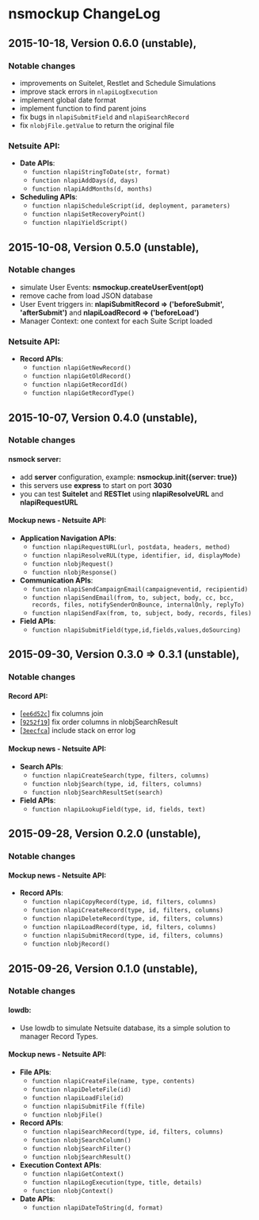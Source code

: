 # nsmockup ChangeLog

## 2015-10-18, Version 0.6.0 (unstable),

### Notable changes
  * improvements on Suitelet, Restlet and Schedule Simulations
  * improve stack errors in `nlapiLogExecution`
  * implement global date format
  * implement function to find parent joins
  * fix bugs in `nlapiSubmitField` and `nlapiSearchRecord`
  * fix `nlobjFile.getValue` to return the original file

### Netsuite API:
  * __Date APIs__:
    - `function nlapiStringToDate(str, format)`
    - `function nlapiAddDays(d, days)`
    - `function nlapiAddMonths(d, months)`
  * __Scheduling APIs__:
    - `function nlapiScheduleScript(id, deployment, parameters)`
    - `function nlapiSetRecoveryPoint()`
    - `function nlapiYieldScript()`

## 2015-10-08, Version 0.5.0 (unstable),

### Notable changes
  * simulate User Events: **nsmockup.createUserEvent(opt)**
  * remove cache from load JSON database
  * User Event triggers in: **nlapiSubmitRecord => ('beforeSubmit', 'afterSubmit')** and **nlapiLoadRecord => ('beforeLoad')**
  * Manager Context: one context for each Suite Script loaded

### Netsuite API:
  * __Record APIs__:
    - `function nlapiGetNewRecord()`
    - `function nlapiGetOldRecord()`
    - `function nlapiGetRecordId()`
    - `function nlapiGetRecordType()`

## 2015-10-07, Version 0.4.0 (unstable),

### Notable changes

#### nsmock server:
  * add **server** configuration, example: **nsmockup.init({server: true})**
  * this servers use **express** to start on port **3030**
  * you can test **Suitelet** and **RESTlet** using **nlapiResolveURL** and **nlapiRequestURL**

#### Mockup news - Netsuite API:
  * __Application Navigation APIs__:
    - `function nlapiRequestURL(url, postdata, headers, method)`
    - `function nlapiResolveRUL(type, identifier, id, displayMode)`
    - `function nlobjRequest()`
    - `function nlobjResponse()`
  * __Communication APIs__:
    - `function nlapiSendCampaignEmail(campaigneventid, recipientid)`
    - `function nlapiSendEmail(from, to, subject, body, cc, bcc, records, files, notifySenderOnBounce, internalOnly, replyTo)`
    - `function nlapiSendFax(from, to, subject, body, records, files)`
  * __Field APIs__:
    - `function nlapiSubmitField(type,id,fields,values,doSourcing)`

## 2015-09-30, Version 0.3.0 => 0.3.1 (unstable),

### Notable changes

#### Record API:
   * [[`ee6d52c`](https://github.com/suiteplus/nsmockup/commit/ee6d52c89f84af6aed9666faf7ce61ba781b4118)] fix columns join
   * [[`9252f19`](https://github.com/suiteplus/nsmockup/commit/9252f19c32f798b48ea6a88d3f759a40767234df)] fix order columns in nlobjSearchResult
   * [[`3eecfca`](https://github.com/suiteplus/nsmockup/commit/3eecfca10d801eee0a42ca841923e3e6d5acca8b)] include stack on error log 

#### Mockup news - Netsuite API:
  * __Search APIs__:
    - `function nlapiCreateSearch(type, filters, columns)`
    - `function nlobjSearch(type, id, filters, columns)`
    - `function nlobjSearchResultSet(search)`
  * __Field APIs__:
    - `function nlapiLookupField(type, id, fields, text)`

## 2015-09-28, Version 0.2.0 (unstable),

### Notable changes

#### Mockup news - Netsuite API:
  * __Record APIs__:
    - `function nlapiCopyRecord(type, id, filters, columns)`
    - `function nlapiCreateRecord(type, id, filters, columns)`
    - `function nlapiDeleteRecord(type, id, filters, columns)`
    - `function nlapiLoadRecord(type, id, filters, columns)`
    - `function nlapiSubmitRecord(type, id, filters, columns)`
    - `function nlobjRecord()`

## 2015-09-26, Version 0.1.0 (unstable),

### Notable changes

#### lowdb: 
   - Use lowdb to simulate Netsuite database, its a simple solution to manager Record Types.

#### Mockup news - Netsuite API:
  * __File APIs__:
    - `function nlapiCreateFile(name, type, contents)`
    - `function nlapiDeleteFile(id)`
    - `function nlapiLoadFile(id)`
    - `function nlapiSubmitFile f(file)`
    - `function nlobjFile()`
  * __Record APIs__:
    - `function nlapiSearchRecord(type, id, filters, columns)`
    - `function nlobjSearchColumn()`
    - `function nlobjSearchFilter()`
    - `function nlobjSearchResult()`
  * __Execution Context APIs__:
    - `function nlapiGetContext()`
    - `function nlapiLogExecution(type, title, details)`
    - `function nlobjContext()`
  * __Date APIs__:
    - `function nlapiDateToString(d, format)`